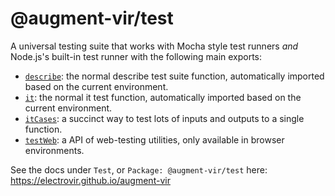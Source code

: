 # @augment-vir/test

A universal testing suite that works with Mocha style test runners _and_ Node.js's built-in test runner with the following main exports:

-   [`describe`](https://electrovir.github.io/augment-vir/functions/describe.html): the normal describe test suite function, automatically imported based on the current environment.
-   [`it`](https://electrovir.github.io/augment-vir/functions/it.html): the normal it test function, automatically imported based on the current environment.
-   [`itCases`](https://electrovir.github.io/augment-vir/functions/itCases.html): a succinct way to test lots of inputs and outputs to a single function.
-   [`testWeb`](https://electrovir.github.io/augment-vir/variables/testWeb.html): a API of web-testing utilities, only available in browser environments.

See the docs under `Test`, or `Package: @augment-vir/test` here: https://electrovir.github.io/augment-vir
